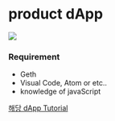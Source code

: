 # product dApp

![](/img/preview.gif)

### Requirement

- Geth
- Visual Code, Atom or etc..
- knowledge of javaScript

[해당 dApp Tutorial](https://developer-mac.tistory.com/85)